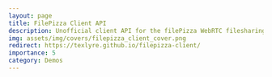 ```yaml
---
layout: page
title: FilePizza Client API
description: Unofficial client API for the filePizza WebRTC filesharing server
img: assets/img/covers/filepizza_client_cover.png
redirect: https://texlyre.github.io/filepizza-client/
importance: 5
category: Demos
---
```

